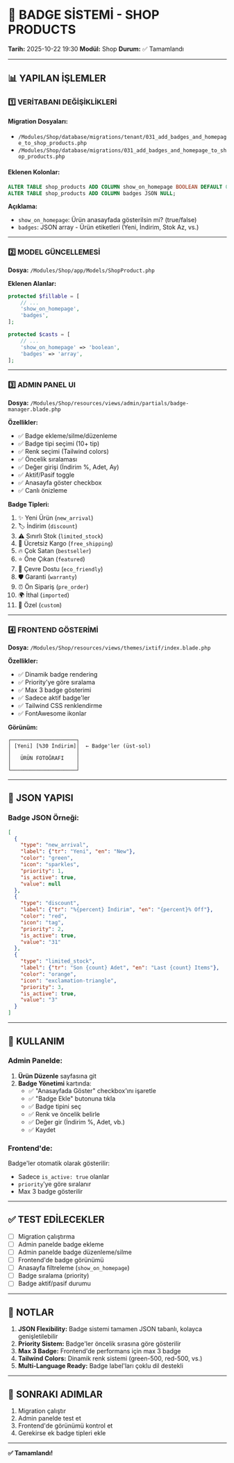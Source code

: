 # 🎯 BADGE SİSTEMİ - SHOP PRODUCTS

**Tarih:** 2025-10-22 19:30
**Modül:** Shop
**Durum:** ✅ Tamamlandı

---

## 📊 YAPILAN İŞLEMLER

### 1️⃣ **VERİTABANI DEĞİŞİKLİKLERİ**

#### Migration Dosyaları:
- `/Modules/Shop/database/migrations/tenant/031_add_badges_and_homepage_to_shop_products.php`
- `/Modules/Shop/database/migrations/031_add_badges_and_homepage_to_shop_products.php`

#### Eklenen Kolonlar:
```sql
ALTER TABLE shop_products ADD COLUMN show_on_homepage BOOLEAN DEFAULT 0;
ALTER TABLE shop_products ADD COLUMN badges JSON NULL;
```

**Açıklama:**
- `show_on_homepage`: Ürün anasayfada gösterilsin mi? (true/false)
- `badges`: JSON array - Ürün etiketleri (Yeni, İndirim, Stok Az, vs.)

---

### 2️⃣ **MODEL GÜNCELLEMESİ**

**Dosya:** `/Modules/Shop/app/Models/ShopProduct.php`

**Eklenen Alanlar:**
```php
protected $fillable = [
    // ...
    'show_on_homepage',
    'badges',
];

protected $casts = [
    // ...
    'show_on_homepage' => 'boolean',
    'badges' => 'array',
];
```

---

### 3️⃣ **ADMIN PANEL UI**

**Dosya:** `/Modules/Shop/resources/views/admin/partials/badge-manager.blade.php`

**Özellikler:**
- ✅ Badge ekleme/silme/düzenleme
- ✅ Badge tipi seçimi (10+ tip)
- ✅ Renk seçimi (Tailwind colors)
- ✅ Öncelik sıralaması
- ✅ Değer girişi (İndirim %, Adet, Ay)
- ✅ Aktif/Pasif toggle
- ✅ Anasayfa göster checkbox
- ✅ Canlı önizleme

**Badge Tipleri:**
1. ✨ Yeni Ürün (`new_arrival`)
2. 🏷️ İndirim (`discount`)
3. ⚠️ Sınırlı Stok (`limited_stock`)
4. 🚚 Ücretsiz Kargo (`free_shipping`)
5. 🔥 Çok Satan (`bestseller`)
6. ⭐ Öne Çıkan (`featured`)
7. 🌿 Çevre Dostu (`eco_friendly`)
8. 🛡️ Garanti (`warranty`)
9. ⏰ Ön Sipariş (`pre_order`)
10. 🌍 İthal (`imported`)
11. 📌 Özel (`custom`)

---

### 4️⃣ **FRONTEND GÖSTERİMİ**

**Dosya:** `/Modules/Shop/resources/views/themes/ixtif/index.blade.php`

**Özellikler:**
- ✅ Dinamik badge rendering
- ✅ Priority'ye göre sıralama
- ✅ Max 3 badge gösterimi
- ✅ Sadece aktif badge'ler
- ✅ Tailwind CSS renklendirme
- ✅ FontAwesome ikonlar

**Görünüm:**
```
┌─────────────────────┐
│ [Yeni] [%30 İndirim]│  ← Badge'ler (üst-sol)
│                     │
│   ÜRÜN FOTOĞRAFI    │
│                     │
└─────────────────────┘
```

---

## 🎨 JSON YAPISI

### **Badge JSON Örneği:**

```json
[
  {
    "type": "new_arrival",
    "label": {"tr": "Yeni", "en": "New"},
    "color": "green",
    "icon": "sparkles",
    "priority": 1,
    "is_active": true,
    "value": null
  },
  {
    "type": "discount",
    "label": {"tr": "%{percent} İndirim", "en": "{percent}% Off"},
    "color": "red",
    "icon": "tag",
    "priority": 2,
    "is_active": true,
    "value": "31"
  },
  {
    "type": "limited_stock",
    "label": {"tr": "Son {count} Adet", "en": "Last {count} Items"},
    "color": "orange",
    "icon": "exclamation-triangle",
    "priority": 3,
    "is_active": true,
    "value": "3"
  }
]
```

---

## 🔧 KULLANIM

### **Admin Panelde:**

1. **Ürün Düzenle** sayfasına git
2. **Badge Yönetimi** kartında:
   - ✅ "Anasayfada Göster" checkbox'ını işaretle
   - ✅ "Badge Ekle" butonuna tıkla
   - ✅ Badge tipini seç
   - ✅ Renk ve öncelik belirle
   - ✅ Değer gir (İndirim %, Adet, vb.)
   - ✅ Kaydet

### **Frontend'de:**

Badge'ler otomatik olarak gösterilir:
- Sadece `is_active: true` olanlar
- `priority`'ye göre sıralanır
- Max 3 badge gösterilir

---

## ✅ TEST EDİLECEKLER

- [ ] Migration çalıştırma
- [ ] Admin panelde badge ekleme
- [ ] Admin panelde badge düzenleme/silme
- [ ] Frontend'de badge görünümü
- [ ] Anasayfa filtreleme (`show_on_homepage`)
- [ ] Badge sıralama (priority)
- [ ] Badge aktif/pasif durumu

---

## 📝 NOTLAR

1. **JSON Flexibility:** Badge sistemi tamamen JSON tabanlı, kolayca genişletilebilir
2. **Priority Sistem:** Badge'ler öncelik sırasına göre gösterilir
3. **Max 3 Badge:** Frontend'de performans için max 3 badge
4. **Tailwind Colors:** Dinamik renk sistemi (green-500, red-500, vs.)
5. **Multi-Language Ready:** Badge label'ları çoklu dil destekli

---

## 🚀 SONRAKI ADIMLAR

1. Migration çalıştır
2. Admin panelde test et
3. Frontend'de görünümü kontrol et
4. Gerekirse ek badge tipleri ekle

---

**✅ Tamamlandı!**
